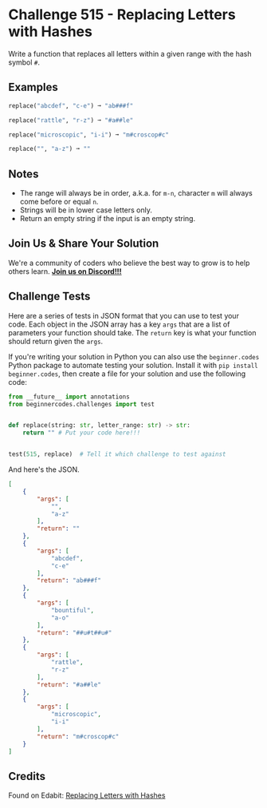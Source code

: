 # Challenge 515 - Replacing Letters with Hashes

Write a function that replaces all letters within a given range with the hash symbol `#`.

## Examples
```python
replace("abcdef", "c-e") ➞ "ab###f"

replace("rattle", "r-z") ➞ "#a##le"

replace("microscopic", "i-i") ➞ "m#croscop#c"

replace("", "a-z") ➞ ""
```
## Notes

- The range will always be in order, a.k.a. for `m-n`, character `m` will always come before or equal `n`.
- Strings will be in lower case letters only.
- Return an empty string if the input is an empty string.

## Join Us & Share Your Solution

We're a community of coders who believe the best way to grow is to help others learn. **[Join us on Discord!!!](https://discord.gg/sfHykntuGy)**

## Challenge Tests

Here are a series of tests in JSON format that you can use to test your code. Each object in the JSON array has a key `args` that are a list of parameters your function should take. The `return` key is what your function should return given the `args`. 

If you're writing your solution in Python you can also use the `beginner.codes` Python package to automate testing your solution. Install it with `pip install beginner.codes`, then create a file for your solution and use the following code:
```python
from __future__ import annotations
from beginnercodes.challenges import test


def replace(string: str, letter_range: str) -> str:
    return "" # Put your code here!!!


test(515, replace)  # Tell it which challenge to test against
```
And here's the JSON.
```json
[
    {
        "args": [
            "",
            "a-z"
        ],
        "return": ""
    },
    {
        "args": [
            "abcdef",
            "c-e"
        ],
        "return": "ab###f"
    },
    {
        "args": [
            "bountiful",
            "a-o"
        ],
        "return": "##u#t##u#"
    },
    {
        "args": [
            "rattle",
            "r-z"
        ],
        "return": "#a##le"
    },
    {
        "args": [
            "microscopic",
            "i-i"
        ],
        "return": "m#croscop#c"
    }
]
```
## Credits

Found on Edabit: [Replacing Letters with Hashes](https://edabit.com/challenge/6pjjWy5ST2eMKtGkh)
